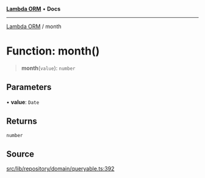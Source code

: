 [**Lambda ORM**](../README.md) • **Docs**

***

[Lambda ORM](../README.md) / month

# Function: month()

> **month**(`value`): `number`

## Parameters

• **value**: `Date`

## Returns

`number`

## Source

[src/lib/repository/domain/queryable.ts:392](https://github.com/lambda-orm/lambdaorm-base/blob/75309e81097991935956cdab867faba6428c498c/src/lib/repository/domain/queryable.ts#L392)
